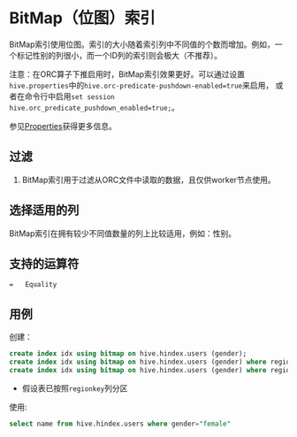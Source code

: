 
# BitMap（位图）索引

BitMap索引使用位图。索引的大小随着索引列中不同值的个数而增加。例如，一个标记性别的列很小，而一个ID列的索引则会极大（不推荐）。

注意：在ORC算子下推启用时，BitMap索引效果更好。可以通过设置`hive.properties`中的`hive.orc-predicate-pushdown-enabled=true`来启用，
或者在命令行中启用`set session hive.orc_predicate_pushdown_enabled=true;`。

参见[Properties](../admin/properties.md)获得更多信息。

## 过滤

1. BitMap索引用于过滤从ORC文件中读取的数据，且仅供worker节点使用。

## 选择适用的列

BitMap索引在拥有较少不同值数量的列上比较适用，例如：性别。

## 支持的运算符

    =   Equality
    
## 用例

创建：
```sql
create index idx using bitmap on hive.hindex.users (gender);
create index idx using bitmap on hive.hindex.users (gender) where regionkey=1;
create index idx using bitmap on hive.hindex.users (gender) where regionkey in (3, 1);
```

* 假设表已按照`regionkey`列分区

使用:
```sql
select name from hive.hindex.users where gender="female"
```